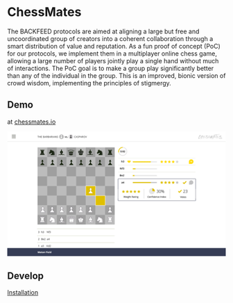 # ChessMates

The BACKFEED protocols are aimed at aligning a large but free and uncoordinated group of creators into a coherent collaboration through a smart distribution of value and reputation. As a fun proof of concept (PoC) for our protocols, we implement them in a multiplayer online chess game, allowing a large number of players jointly play a single hand without much of interactions. The PoC goal is to make a group play significantly better than any of the individual in the group. This is an improved, bionic version of crowd wisdom, implementing the principles of stigmergy.

## Demo

  at [chessmates.io](http://chessmates.io)
  
  ![in the making](https://raw.githubusercontent.com/Backfeed/ChessMates/master/screenshot.png)
  
## Develop
  
  <a href="https://github.com/Backfeed/ChessMates/blob/master/install.md">Installation</a>
